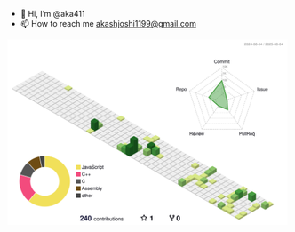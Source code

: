 - 👋 Hi, I’m @aka411
- 📫 How to reach me akashjoshi1199@gmail.com

![alt text](profile-3d-contrib/profile-green.svg)
<!---
aka411/aka411 is a ✨ special ✨ repository because its `README.md` (this file) appears on your GitHub profile.
You can click the Preview link to take a look at your changes.
--->
